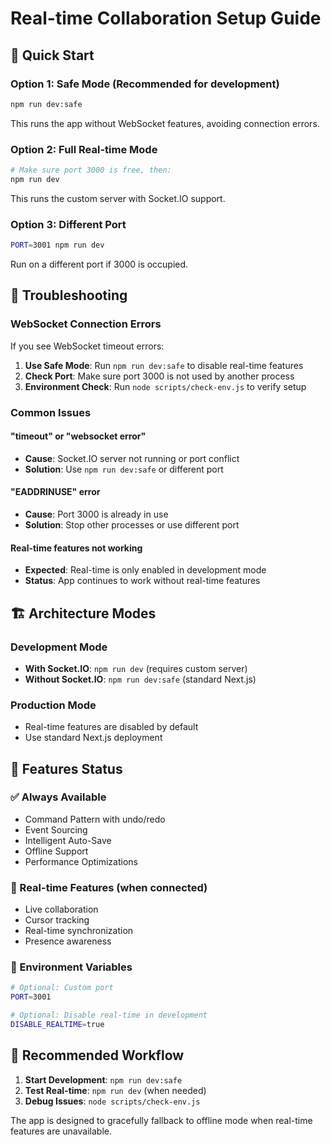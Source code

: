 # Real-time Collaboration Setup Guide

## 🚀 Quick Start

### Option 1: Safe Mode (Recommended for development)
```bash
npm run dev:safe
```
This runs the app without WebSocket features, avoiding connection errors.

### Option 2: Full Real-time Mode
```bash
# Make sure port 3000 is free, then:
npm run dev
```
This runs the custom server with Socket.IO support.

### Option 3: Different Port
```bash
PORT=3001 npm run dev
```
Run on a different port if 3000 is occupied.

## 🔧 Troubleshooting

### WebSocket Connection Errors
If you see WebSocket timeout errors:

1. **Use Safe Mode**: Run `npm run dev:safe` to disable real-time features
2. **Check Port**: Make sure port 3000 is not used by another process
3. **Environment Check**: Run `node scripts/check-env.js` to verify setup

### Common Issues

#### "timeout" or "websocket error"
- **Cause**: Socket.IO server not running or port conflict
- **Solution**: Use `npm run dev:safe` or different port

#### "EADDRINUSE" error
- **Cause**: Port 3000 is already in use
- **Solution**: Stop other processes or use different port

#### Real-time features not working
- **Expected**: Real-time is only enabled in development mode
- **Status**: App continues to work without real-time features

## 🏗️ Architecture Modes

### Development Mode
- **With Socket.IO**: `npm run dev` (requires custom server)
- **Without Socket.IO**: `npm run dev:safe` (standard Next.js)

### Production Mode
- Real-time features are disabled by default
- Use standard Next.js deployment

## 📝 Features Status

### ✅ Always Available
- Command Pattern with undo/redo
- Event Sourcing
- Intelligent Auto-Save
- Offline Support
- Performance Optimizations

### 🔄 Real-time Features (when connected)
- Live collaboration
- Cursor tracking
- Real-time synchronization
- Presence awareness

### 🔧 Environment Variables

```bash
# Optional: Custom port
PORT=3001

# Optional: Disable real-time in development
DISABLE_REALTIME=true
```

## 🎯 Recommended Workflow

1. **Start Development**: `npm run dev:safe`
2. **Test Real-time**: `npm run dev` (when needed)
3. **Debug Issues**: `node scripts/check-env.js`

The app is designed to gracefully fallback to offline mode when real-time features are unavailable.
